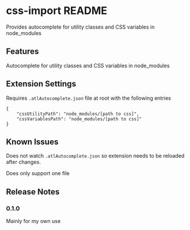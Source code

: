 # css-import README

Provides autocomplete for utility classes and CSS variables in node_modules

## Features

Autocomplete for utility classes and CSS variables in node_modules

## Extension Settings

Requires `.atlAutocomplete.json` file at root with the following entries

```
{
    "cssUtilityPath": "node_modules/[path to css]",
    "cssVariablesPath": "node_modules/[path to css]"
}

```

## Known Issues

Does not watch `.atlAutocomplete.json` so extension needs to be reloaded after changes.

Does only support one file

## Release Notes

### 0.1.0

Mainly for my own use
